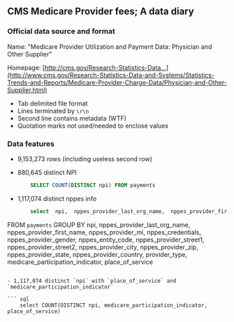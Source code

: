 ## CMS Medicare Provider fees; A data diary





### Official data source and format

Name: "Medicare Provider Utilization and Payment Data: Physician and Other Supplier"


Homepage: [http://cms.gov/Research-Statistics-Data...](http://www.cms.gov/Research-Statistics-Data-and-Systems/Statistics-Trends-and-Reports/Medicare-Provider-Charge-Data/Physician-and-Other-Supplier.html)

- Tab delimited file format
- Lines terminated by `\r\n`
- Second line contains metadata (WTF)
- Quotation marks not used/needed to enclose values 


### Data features

- 9,153,273 rows (including useless second row) 
- 880,645 distinct NPI
 
  ``` sql
      SELECT COUNT(DISTINCT npi) FROM payments
  ```

- 1,117,074 distinct nppes info
 
  ``` sql
      select  npi,  nppes_provider_last_org_name,  nppes_provider_first_name,  nppes_provider_mi,  nppes_credentials,  nppes_provider_gender,  nppes_entity_code,  nppes_provider_street1,  nppes_provider_street2,  nppes_provider_city,  nppes_provider_zip,  nppes_provider_state,  nppes_provider_country,  provider_type,  medicare_participation_indicator,  place_of_service
FROM `payments`
GROUP BY npi,  nppes_provider_last_org_name,  nppes_provider_first_name,  nppes_provider_mi,  nppes_credentials,  nppes_provider_gender,  nppes_entity_code,  nppes_provider_street1,  nppes_provider_street2,  nppes_provider_city,  nppes_provider_zip,  nppes_provider_state,  nppes_provider_country,  provider_type,  medicare_participation_indicator,  place_of_service
  
   ```

- 1,117,074 distinct `npi` with `place_of_service` and `medicare_participation_indicator`
  
   ``` sql
       select COUNT(DISTINCT npi, medicare_participation_indicator, place_of_service)
   ```
